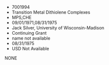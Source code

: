 * 7001994
* Transition Metal Dithiolene Complexes
* MPS,CHE
* 09/01/1971,08/31/1975
* Jack Silver, University of Wisconsin-Madison
* Continuing Grant
*   name not available
* 08/31/1975
* USD Not Available

NONE